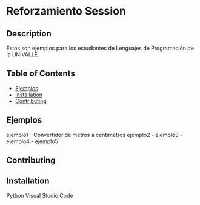 # Reforzamiento Session

## Description

Estos son ejemplos para los estudiantes de Lenguajes de Programación de la UNIVALLE.

## Table of Contents

- [Ejemplos](#Ejemplos)
- [Installation](#installation)
- [Contributing](#contributing)


## Ejemplos

ejemplo1 - Convertidor de metros a centimetros
ejemplo2 -
ejemplo3 -
ejemplo4 -
ejemplo5

## Contributing

## Installation
Python
Visual Studio Code
